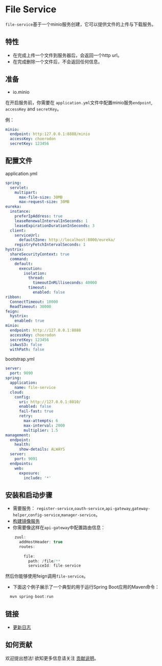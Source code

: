 # File Service

`file-service`基于一个minio服务创建，它可以提供文件的上传与下载服务。

## 特性

- 在完成上传一个文件到服务器后，会返回一个http url。
- 在完成删除一个文件后，不会返回任何信息。

## 准备

- io.minio

在开启服务前，你需要在 `application.yml`文件中配置minio服务`endpoint`, `accessKey` and `secretKey`。

例：

```yml
minio:
  endpoint: http:127.0.0.1:8888/minio
  accessKey: choerodon
  secretKey: 123456
```

## 配置文件
application.yml
```application.yml
spring:
  servlet:
    multipart:
      max-file-size: 30MB
      max-request-size: 30MB
eureka:
  instance:
    preferIpAddress: true
    leaseRenewalIntervalInSeconds: 1
    leaseExpirationDurationInSeconds: 3
  client:
    serviceUrl:
      defaultZone: http://localhost:8000/eureka/
    registryFetchIntervalSeconds: 1
hystrix:
  shareSecurityContext: true
  command:
    default:
      execution:
        isolation:
          thread:
            timeoutInMilliseconds: 40000
          timeout:
            enabled: false
ribbon:
  ConnectTimeout: 10000
  ReadTimeout: 30000
feign:
  hystrix:
    enabled: true
minio:
  endpoint: http://127.0.0.1:8888
  accessKey: choerodon
  secretKey: 123456
  isAwsS3: false
  withPath: false
```
bootstrap.yml
```bootstrap.yml
server:
  port: 9090
spring:
  application:
    name: file-service
  cloud:
    config:
      uri: http://127.0.0.1:8010/
      enabled: false
      fail-fast: true
      retry:
        max-attempts: 6
        max-interval: 2000
        multiplier: 1.5
management:
  endpoint:
    health:
      show-details: ALWAYS
  server:
    port: 9091
  endpoints:
    web:
      exposure:
        include: '*'
```

## 安装和启动步骤
 
  * 需要服务： `register-service`,`oauth-service`,`api-gateway`,`gateway-helper`,`config-service`,`manager-service`。
  * [构建镜像服务](https://github.com/minio/minio)
  * 你需要像这样在`api-gateway`中配置路由信息：
   ```java
       zuul:
         addHostHeader: true
         routes:
          
           file:
             path: /file/**
             serviceId: file-service
   ```

  然后你能够使用feign调用`file-service`。
   
  * 下面这个例子展示了一个典型的用于运行Spring Boot应用的Maven命令：
  
  ```java
    mvn spring-boot:run
  ```


## 链接

* [更新日志](./CHANGELOG.zh-CN.md)

## 如何贡献

欢迎提出想法! 欲知更多信息请关注 [贡献说明](https://github.com/choerodon/choerodon/blob/master/CONTRIBUTING.md)。